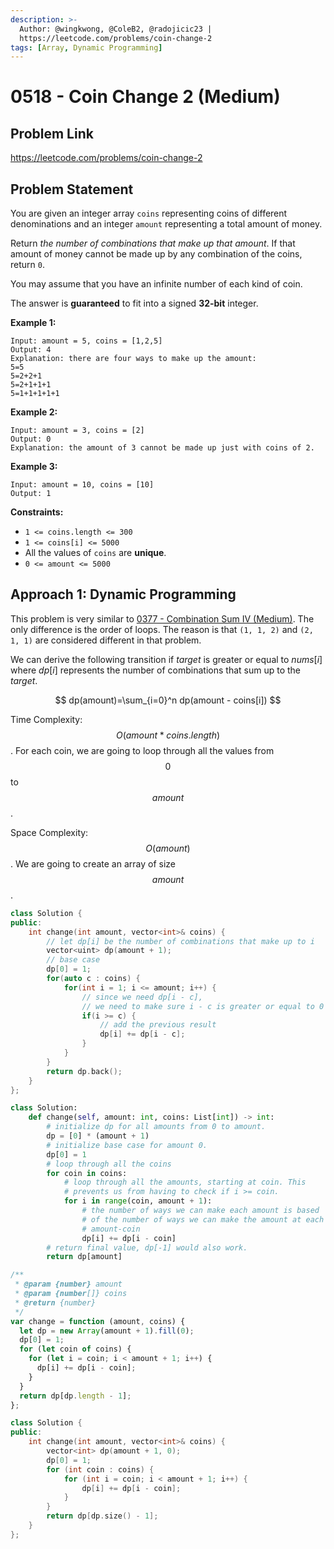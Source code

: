 ```yaml
---
description: >-
  Author: @wingkwong, @ColeB2, @radojicic23 |
  https://leetcode.com/problems/coin-change-2
tags: [Array, Dynamic Programming]
---
```


# 0518 - Coin Change 2 (Medium)

## Problem Link

https://leetcode.com/problems/coin-change-2

## Problem Statement

You are given an integer array `coins` representing coins of different denominations and an integer `amount` representing a total amount of money.

Return _the number of combinations that make up that amount_. If that amount of money cannot be made up by any combination of the coins, return `0`.

You may assume that you have an infinite number of each kind of coin.

The answer is **guaranteed** to fit into a signed **32-bit** integer.

**Example 1:**

```
Input: amount = 5, coins = [1,2,5]
Output: 4
Explanation: there are four ways to make up the amount:
5=5
5=2+2+1
5=2+1+1+1
5=1+1+1+1+1
```

**Example 2:**

```
Input: amount = 3, coins = [2]
Output: 0
Explanation: the amount of 3 cannot be made up just with coins of 2.
```

**Example 3:**

```
Input: amount = 10, coins = [10]
Output: 1
```

**Constraints:**

- `1 <= coins.length <= 300`
- `1 <= coins[i] <= 5000`
- All the values of `coins` are **unique**.
- `0 <= amount <= 5000`

## Approach 1: Dynamic Programming

This problem is very similar to [0377 - Combination Sum IV (Medium)](https://leetcode.com/problems/combination-sum-iv/). The only difference is the order of loops. The reason is that `(1, 1, 2)` and `(2, 1, 1)` are considered different in that problem.

We can derive the following transition if $target$ is greater or equal to $nums[i]$ where $dp[i]$ represents the number of combinations that sum up to the $target$.

$$
dp(amount)=\sum_{i=0}^n dp(amount - coins[i])
$$

Time Complexity: $$O(amount * coins.length)$$. For each coin, we are going to loop through all the values from $$0$$ to $$amount$$.

Space Complexity: $$O(amount)$$. We are going to create an array of size $$amount$$.

<Tabs>
<TabItem value="cpp" label="C++">
<SolutionAuthor name="@wingkwong"/>

```cpp
class Solution {
public:
    int change(int amount, vector<int>& coins) {
        // let dp[i] be the number of combinations that make up to i
        vector<uint> dp(amount + 1);
        // base case
        dp[0] = 1;
        for(auto c : coins) {
            for(int i = 1; i <= amount; i++) {
                // since we need dp[i - c],
                // we need to make sure i - c is greater or equal to 0
                if(i >= c) {
                    // add the previous result
                    dp[i] += dp[i - c];
                }
            }
        }
        return dp.back();
    }
};
```

</TabItem>

<TabItem value="python" label="Python">
<SolutionAuthor name="@ColeB2"/>

```py
class Solution:
    def change(self, amount: int, coins: List[int]) -> int:
        # initialize dp for all amounts from 0 to amount.
        dp = [0] * (amount + 1)
        # initialize base case for amount 0.
        dp[0] = 1
        # loop through all the coins
        for coin in coins:
            # loop through all the amounts, starting at coin. This
            # prevents us from having to check if i >= coin.
            for i in range(coin, amount + 1):
                # the number of ways we can make each amount is based
                # of the number of ways we can make the amount at each
                # amount-coin
                dp[i] += dp[i - coin]
        # return final value, dp[-1] would also work.
        return dp[amount]
```

</TabItem>

<TabItem value="js" label="JavaScript">
<SolutionAuthor name="@radojicic23"/>

```js
/**
 * @param {number} amount
 * @param {number[]} coins
 * @return {number}
 */
var change = function (amount, coins) {
  let dp = new Array(amount + 1).fill(0);
  dp[0] = 1;
  for (let coin of coins) {
    for (let i = coin; i < amount + 1; i++) {
      dp[i] += dp[i - coin];
    }
  }
  return dp[dp.length - 1];
};
```

</TabItem>

<TabItem value="cpp" label="C++">
<SolutionAuthor name="@radojicic23"/>

```cpp
class Solution {
public:
    int change(int amount, vector<int>& coins) {
        vector<int> dp(amount + 1, 0);
        dp[0] = 1;
        for (int coin : coins) {
            for (int i = coin; i < amount + 1; i++) {
                dp[i] += dp[i - coin];
            }
        }
        return dp[dp.size() - 1];
    }
};
```

</TabItem>
</Tabs>
